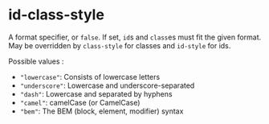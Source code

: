 # id-class-style

A format specifier, or `false`. If set, `id`s and `class`es must fit the given format. May be overridden by `class-style` for classes and `id-style` for ids.

Possible values :

* `"lowercase"`: Consists of lowercase letters
* `"underscore"`: Lowercase and underscore-separated
* `"dash"`: Lowercase and separated by hyphens
* `"camel"`: camelCase (or CamelCase)
* `"bem"`: The BEM (block, element, modifier) syntax
